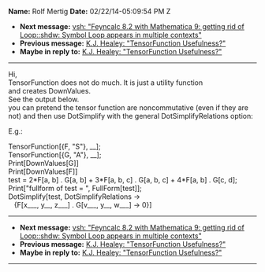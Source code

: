 **Name:** Rolf Mertig
**Date:** 02/22/14-05:09:54 PM Z

  - **Next message:** [vsh: "Feyncalc 8.2 with Mathematica 9: getting
    rid of Loop::shdw: Symbol Loop appears in multiple
    contexts"](0768.html)
  - **Previous message:** [K.J. Healey: "TensorFunction
    Usefulness?"](0766.html)
  - **Maybe in reply to:** [K.J. Healey: "TensorFunction
    Usefulness?"](0766.html)

-----

Hi,  
TensorFunction does not do much. It is just a utility function  
and creates DownValues.  
See the output below.  
you can pretend the tensor function are noncommutative (even if they are
not) and then use DotSimplify with the general DotSimplifyRelations
option:  

E.g.:  

TensorFunction[{F, "S"}, \_\_];  
TensorFunction[{G, "A"}, \_\_];  
Print[DownValues[G]]  
Print[DownValues[F]]  
test = 2\*F[a, b] . G[a, b] + 3\*F[a, b, c] .
G[a, b, c] + 4\*F[a, b] . G[c, d];  
Print["fullform of test = ", FullForm[test]];  
DotSimplify[test, DotSimplifyRelations -\>  
   {F[x\_\_\_, y\_\_, z\_\_\_] . G[v\_\_\_, y\_\_,
w\_\_\_] -\> 0}]  

-----

  - **Next message:** [vsh: "Feyncalc 8.2 with Mathematica 9: getting
    rid of Loop::shdw: Symbol Loop appears in multiple
    contexts"](0768.html)
  - **Previous message:** [K.J. Healey: "TensorFunction
    Usefulness?"](0766.html)
  - **Maybe in reply to:** [K.J. Healey: "TensorFunction
    Usefulness?"](0766.html)

-----

